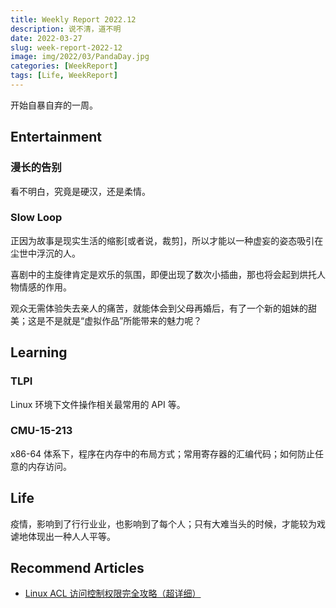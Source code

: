 ```yaml
---
title: Weekly Report 2022.12
description: 说不清，道不明
date: 2022-03-27
slug: week-report-2022-12
image: img/2022/03/PandaDay.jpg
categories: [WeekReport]
tags: [Life, WeekReport]
---
```


开始自暴自弃的一周。

## Entertainment

### 漫长的告别

看不明白，究竟是硬汉，还是柔情。

### Slow Loop

正因为故事是现实生活的缩影[或者说，裁剪]，所以才能以一种虚妄的姿态吸引在尘世中浮沉的人。

喜剧中的主旋律肯定是欢乐的氛围，即便出现了数次小插曲，那也将会起到烘托人物情感的作用。

观众无需体验失去亲人的痛苦，就能体会到父母再婚后，有了一个新的姐妹的甜美；这是不是就是“虚拟作品”所能带来的魅力呢？

## Learning

### TLPI

Linux 环境下文件操作相关最常用的 API 等。

### CMU-15-213

x86-64 体系下，程序在内存中的布局方式；常用寄存器的汇编代码；如何防止任意的内存访问。

## Life

疫情，影响到了行行业业，也影响到了每个人；只有大难当头的时候，才能较为戏谑地体现出一种人人平等。

## Recommend Articles

- [Linux ACL 访问控制权限完全攻略（超详细）](http://c.biancheng.net/view/863.html)
